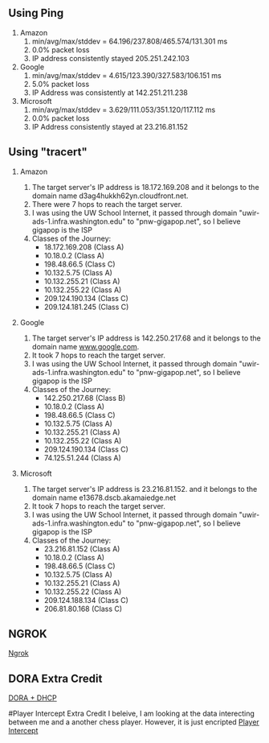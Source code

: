 ## Using Ping
1. Amazon
   1. min/avg/max/stddev = 64.196/237.808/465.574/131.301 ms
   2. 0.0% packet loss
   3. IP address consistently stayed 205.251.242.103
2. Google
   1. min/avg/max/stddev = 4.615/123.390/327.583/106.151 ms
   2. 5.0% packet loss
   3. IP Address was consistently at 142.251.211.238
3. Microsoft
   1. min/avg/max/stddev = 3.629/111.053/351.120/117.112 ms
   2. 0.0% packet loss
   3. IP Address consistently stayed at 23.216.81.152



## Using "tracert" 
1. Amazon
   1. The target server's IP address is 18.172.169.208 and it belongs to the domain name d3ag4hukkh62yn.cloudfront.net.
   2. There were 7 hops to reach the target server.
   3. I was using the UW School Internet, it passed through domain "uwir-ads-1.infra.washington.edu" to "pnw-gigapop.net", so I believe gigapop is the ISP
   4. Classes of the Journey:
      - 18.172.169.208 (Class A) 
      - 10.18.0.2 (Class A)
      - 198.48.66.5 (Class C) 
      - 10.132.5.75 (Class A) 
      - 10.132.255.21 (Class A) 
      - 10.132.255.22 (Class A) 
      - 209.124.190.134 (Class C) 
      - 209.124.181.245 (Class C)

2. Google
   1. The target server's IP address is 142.250.217.68 and it belongs to the domain name www.google.com.
   2. It took 7 hops to reach the target server.
   3. I was using the UW School Internet, it passed through domain "uwir-ads-1.infra.washington.edu" to "pnw-gigapop.net", so I believe gigapop is the ISP
   4. Classes of the Journey: 
      - 142.250.217.68 (Class B)
      - 10.18.0.2 (Class A) 
      - 198.48.66.5 (Class C) 
      - 10.132.5.75 (Class A) 
      - 10.132.255.21 (Class A) 
      - 10.132.255.22 (Class A) 
      - 209.124.190.134 (Class C) 
      - 74.125.51.244 (Class A)

3. Microsoft
   1. The target server's IP address is 23.216.81.152. and it belongs to the domain name e13678.dscb.akamaiedge.net 
   2. It took 7 hops to reach the target server.
   3. I was using the UW School Internet, it passed through domain "uwir-ads-1.infra.washington.edu" to "pnw-gigapop.net", so I believe gigapop is the ISP
   4. Classes of the Journey: 
      - 23.216.81.152 (Class A) 
      - 10.18.0.2 (Class A) 
      - 198.48.66.5 (Class C) 
      - 10.132.5.75 (Class A) 
      - 10.132.255.21 (Class A) 
      - 10.132.255.22 (Class A) 
      - 209.124.188.134 (Class C) 
      - 206.81.80.168 (Class C)

## NGROK 

[Ngrok](https://github.com/ahmedg10/tcptools/blob/34ee7c00d95066293d32a63c16014ef3c01d2cfb/ngrok-proof.jpg)

## DORA Extra Credit 
[DORA + DHCP](https://github.com/ahmedg10/tcptools/blob/main/Dora%2Blease.jpg)


#Player Intercept Extra Credit 
I beleive, I am looking at the data interecting between me and a another chess player. However, it is just encripted
[Player Intercept](https://github.com/ahmedg10/tcptools/blob/main/PlayerIntercept.jpg)


